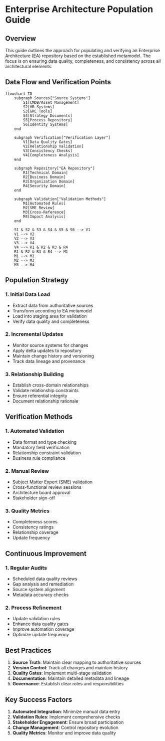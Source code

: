 # Enterprise Architecture Population Guide

## Overview
This guide outlines the approach for populating and verifying an Enterprise Architecture (EA) repository based on the established metamodel. The focus is on ensuring data quality, completeness, and consistency across all architectural elements.

## Data Flow and Verification Points

```mermaid
flowchart TD
    subgraph Sources["Source Systems"]
        S1[CMDB/Asset Management]
        S2[HR Systems]
        S3[GRC Tools]
        S4[Strategy Documents]
        S5[Process Repository]
        S6[Identity Systems]
    end

    subgraph Verification["Verification Layer"]
        V1[Data Quality Gates]
        V2[Relationship Validation]
        V3[Consistency Checks]
        V4[Completeness Analysis]
    end

    subgraph Repository["EA Repository"]
        R1[Technical Domain]
        R2[Business Domain]
        R3[Organization Domain]
        R4[Security Domain]
    end

    subgraph Validation["Validation Methods"]
        M1[Automated Rules]
        M2[SME Review]
        M3[Cross-Reference]
        M4[Impact Analysis]
    end

    S1 & S2 & S3 & S4 & S5 & S6 --> V1
    V1 --> V2
    V2 --> V3
    V3 --> V4
    V4 --> R1 & R2 & R3 & R4
    R1 & R2 & R3 & R4 --> M1
    M1 --> M2
    M2 --> M3
    M3 --> M4
```

## Population Strategy

### 1. Initial Data Load
- Extract data from authoritative sources
- Transform according to EA metamodel
- Load into staging area for validation
- Verify data quality and completeness

### 2. Incremental Updates
- Monitor source systems for changes
- Apply delta updates to repository
- Maintain change history and versioning
- Track data lineage and provenance

### 3. Relationship Building
- Establish cross-domain relationships
- Validate relationship constraints
- Ensure referential integrity
- Document relationship rationale

## Verification Methods

### 1. Automated Validation
- Data format and type checking
- Mandatory field verification
- Relationship constraint validation
- Business rule compliance

### 2. Manual Review
- Subject Matter Expert (SME) validation
- Cross-functional review sessions
- Architecture board approval
- Stakeholder sign-off

### 3. Quality Metrics
- Completeness scores
- Consistency ratings
- Relationship coverage
- Update frequency

## Continuous Improvement

### 1. Regular Audits
- Scheduled data quality reviews
- Gap analysis and remediation
- Source system alignment
- Metadata accuracy checks

### 2. Process Refinement
- Update validation rules
- Enhance data quality gates
- Improve automation coverage
- Optimize update frequency

## Best Practices

1. **Source Truth**: Maintain clear mapping to authoritative sources
2. **Version Control**: Track all changes and maintain history
3. **Quality Gates**: Implement multi-stage validation
4. **Documentation**: Maintain detailed metadata and lineage
5. **Governance**: Establish clear roles and responsibilities

## Key Success Factors

1. **Automated Integration**: Minimize manual data entry
2. **Validation Rules**: Implement comprehensive checks
3. **Stakeholder Engagement**: Ensure broad participation
4. **Change Management**: Control repository evolution
5. **Quality Metrics**: Monitor and improve data quality